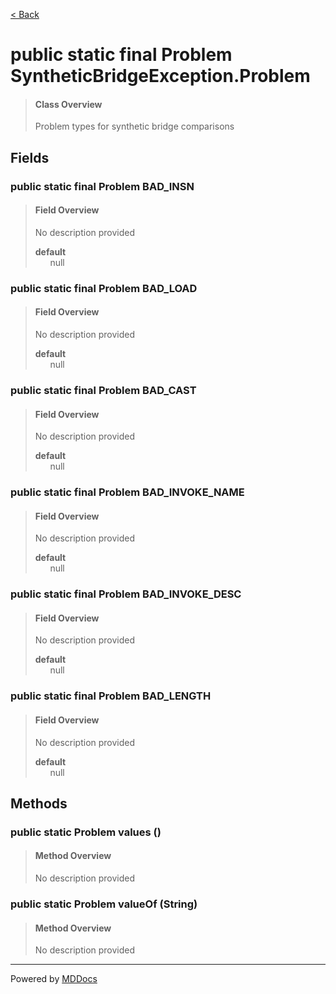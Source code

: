 [< Back](../README.md)
# public static final Problem SyntheticBridgeException.Problem #
>#### Class Overview ####
>Problem types for synthetic bridge comparisons
## Fields ##
### public static final Problem BAD_INSN ###
>#### Field Overview ####
>No description provided
>
>**default**<br />
>&nbsp;&nbsp;&nbsp;&nbsp;&nbsp;&nbsp;null
>
### public static final Problem BAD_LOAD ###
>#### Field Overview ####
>No description provided
>
>**default**<br />
>&nbsp;&nbsp;&nbsp;&nbsp;&nbsp;&nbsp;null
>
### public static final Problem BAD_CAST ###
>#### Field Overview ####
>No description provided
>
>**default**<br />
>&nbsp;&nbsp;&nbsp;&nbsp;&nbsp;&nbsp;null
>
### public static final Problem BAD_INVOKE_NAME ###
>#### Field Overview ####
>No description provided
>
>**default**<br />
>&nbsp;&nbsp;&nbsp;&nbsp;&nbsp;&nbsp;null
>
### public static final Problem BAD_INVOKE_DESC ###
>#### Field Overview ####
>No description provided
>
>**default**<br />
>&nbsp;&nbsp;&nbsp;&nbsp;&nbsp;&nbsp;null
>
### public static final Problem BAD_LENGTH ###
>#### Field Overview ####
>No description provided
>
>**default**<br />
>&nbsp;&nbsp;&nbsp;&nbsp;&nbsp;&nbsp;null
>
## Methods ##
### public static Problem values () ###
>#### Method Overview ####
>No description provided
>
### public static Problem valueOf (String) ###
>#### Method Overview ####
>No description provided
>

---
Powered by [MDDocs](https://github.com/VRCube/MDDocs)